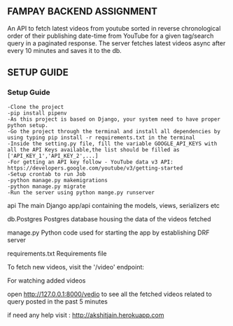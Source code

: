 ## FAMPAY BACKEND ASSIGNMENT

An API to fetch latest videos from youtube sorted in reverse chronological order of their publishing date-time from YouTube for a given tag/search query in a paginated response.
The server fetches latest videos async after every 10 minutes and saves it to the db.

## SETUP GUIDE

### Setup Guide

    -Clone the project
    -pip install pipenv
    -As this project is based on Django, your system need to have proper python setup.
    -Go the project through the terminal and install all dependencies by using typing pip install -r requirements.txt in the terminal
    -Inside the setting.py file, fill the variable GOOGLE_API_KEYS with all the API Keys available,the list should be filled as ['API_KEY_1','API_KEY_2',...]
    -For getting an API key follow - YouTube data v3 API: https://developers.google.com/youtube/v3/getting-started
    -Setup crontab to run Job
    -python manage.py makemigrations
    -python manage.py migrate
    -Run the server using python mange.py runserver


api                The main Django app/api containing the models, views, serializers etc
   
db.Postgres        Postgres database housing the data of the videos fetched

manage.py          Python code used for starting the app by establishing DRF server

requirements.txt   Requirements file


To fetch new videos, visit the '/video' endpoint:

For watching added videos

open http://127.0.0.1:8000/vedio
to see all the fetched videos related to query posted in the past 5 minutes

if need any help visit : http://akshitjain.herokuapp.com
